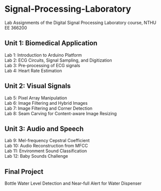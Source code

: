 # Signal-Processing-Laboratory
Lab Assignments of the Digital Signal Processing Laboratory course, NTHU EE 366200

## Unit 1: Biomedical Application
Lab 1: Introduction to Arduino Platform  
Lab 2: ECG Circuits, Signal Sampling, and Digitization  
Lab 3: Pre-processing of ECG signals  
Lab 4: Heart Rate Estimation

## Unit 2: Visual Signals
Lab 5: Pixel Array Manipulation\
Lab 6: Image Filtering and Hybrid Images\
Lab 7: Image Filtering and Corner Detection\
Lab 8: Seam Carving for Content-aware Image Resizing

## Unit 3: Audio and Speech
Lab 9: Mel-frequency Cepstral Coefficient <br />
Lab 10: Audio Reconstruction from MFCC <br />
Lab 11: Environment Sound Classification <br />
Lab 12: Baby Sounds Challenge

## Final Project
Bottle Water Level Detection and Near-full Alert for Water Dispenser
